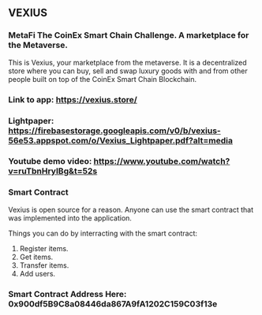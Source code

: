 ## VEXIUS
### MetaFi The CoinEx Smart Chain Challenge. A marketplace for the Metaverse.

This is Vexius, your marketplace from the metaverse. 
It is a decentralized store where you can buy, sell and swap luxury goods with and from other people built on top of the CoinEx Smart Chain Blockchain.

### Link to app: https://vexius.store/
### Lightpaper: https://firebasestorage.googleapis.com/v0/b/vexius-56e53.appspot.com/o/Vexius_Lightpaper.pdf?alt=media
### Youtube demo video: https://www.youtube.com/watch?v=ruTbnHryIBg&t=52s

### Smart Contract
Vexius is open source for a reason. Anyone can use the smart contract that was implemented into the application.

Things you can do by interracting with the smart contract:
1. Register items.
2. Get items.
3. Transfer items.
4. Add users.

### Smart Contract Address Here: 0x900df5B9C8a08446da867A9fA1202C159C03f13e

